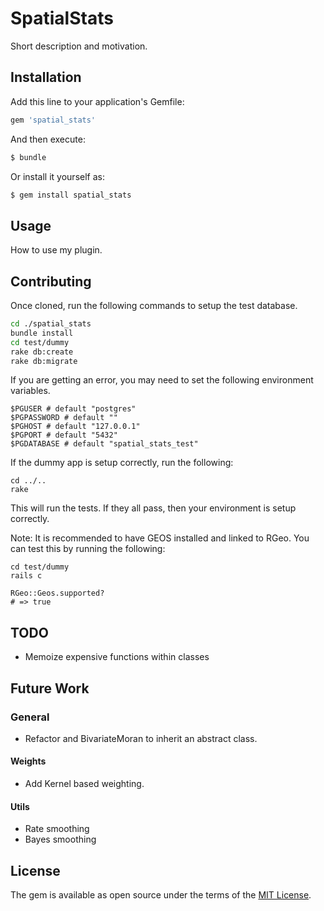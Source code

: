 # SpatialStats

Short description and motivation.

## Installation

Add this line to your application's Gemfile:

```ruby
gem 'spatial_stats'
```

And then execute:

```bash
$ bundle
```

Or install it yourself as:

```bash
$ gem install spatial_stats
```

## Usage

How to use my plugin.

## Contributing

Once cloned, run the following commands to setup the test database.

```sh
cd ./spatial_stats
bundle install
cd test/dummy
rake db:create
rake db:migrate
```

If you are getting an error, you may need to set the following environment variables.

```
$PGUSER # default "postgres"
$PGPASSWORD # default ""
$PGHOST # default "127.0.0.1"
$PGPORT # default "5432"
$PGDATABASE # default "spatial_stats_test"
```

If the dummy app is setup correctly, run the following:

```
cd ../..
rake
```

This will run the tests. If they all pass, then your environment is setup correctly.

Note: It is recommended to have GEOS installed and linked to RGeo. You can test this by running the following:

```
cd test/dummy
rails c

RGeo::Geos.supported?
# => true
```

## TODO

- Memoize expensive functions within classes

## Future Work

### General

- Refactor and BivariateMoran to inherit an abstract class.

#### Weights

- Add Kernel based weighting.

#### Utils

- Rate smoothing
- Bayes smoothing

## License

The gem is available as open source under the terms of the [MIT License](https://opensource.org/licenses/MIT).
